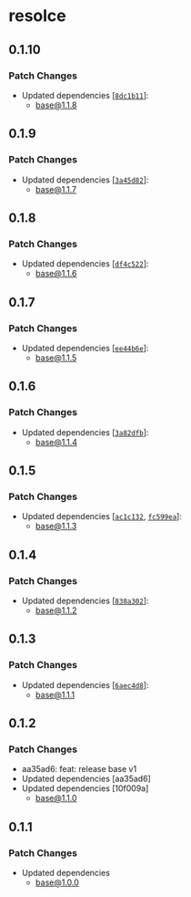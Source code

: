 # resolce

## 0.1.10

### Patch Changes

- Updated dependencies [[`8dc1b11`](https://github.com/yfordev/portal/commit/8dc1b119b748a34b8bf83e8bcc755f29163975d1)]:
  - base@1.1.8

## 0.1.9

### Patch Changes

- Updated dependencies [[`3a45d82`](https://github.com/yfordev/portal/commit/3a45d8243d6930004cee3a43a50d3dc6349b39b9)]:
  - base@1.1.7

## 0.1.8

### Patch Changes

- Updated dependencies [[`df4c522`](https://github.com/yfordev/portal/commit/df4c5223f2aaaa6cb0d21074bfae3e75ef710612)]:
  - base@1.1.6

## 0.1.7

### Patch Changes

- Updated dependencies [[`ee44b6e`](https://github.com/yfordev/portal/commit/ee44b6eb6f1a2198e533e699a456e2b9b4f39eb4)]:
  - base@1.1.5

## 0.1.6

### Patch Changes

- Updated dependencies [[`3a82dfb`](https://github.com/yfordev/portal/commit/3a82dfb54b92141578a9b2cad928c4d0d67cd0bb)]:
  - base@1.1.4

## 0.1.5

### Patch Changes

- Updated dependencies [[`ac1c132`](https://github.com/yfordev/portal/commit/ac1c132c6ab86029aff4c8c9b384d4743e1cc98e), [`fc599ea`](https://github.com/yfordev/portal/commit/fc599ea9ee096c993d08c484fa84522f5658f317)]:
  - base@1.1.3

## 0.1.4

### Patch Changes

- Updated dependencies [[`838a302`](https://github.com/yfordev/portal/commit/838a302695e525deedb914f46488713d5d6fb7f5)]:
  - base@1.1.2

## 0.1.3

### Patch Changes

- Updated dependencies [[`6aec4d8`](https://github.com/yfordev/portal/commit/6aec4d8bf54033c246a5dcf5f8b3c4f7d97e9d9a)]:
  - base@1.1.1

## 0.1.2

### Patch Changes

- aa35ad6: feat: release base v1
- Updated dependencies [aa35ad6]
- Updated dependencies [10f009a]
  - base@1.1.0

## 0.1.1

### Patch Changes

- Updated dependencies
  - base@1.0.0
